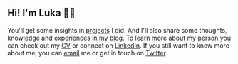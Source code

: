 ## Hi! I'm Luka 🧔🏻

You'll get some insights in [projects](/projects) I did. And I'll also share some thoughts, knowledge and experiences in my [blog](/posts). To learn more about my person you can check out my [CV](/cv) or connect on [LinkedIn](https://www.linkedin.com/in/harambasic/). If you still want to know more about me, you can <a href="mailto:hi@harambasic.de" rel="me">email</a> me or get in touch on <a href="https://twitter.com/luka_harambasic" rel="me">Twitter</a>.
